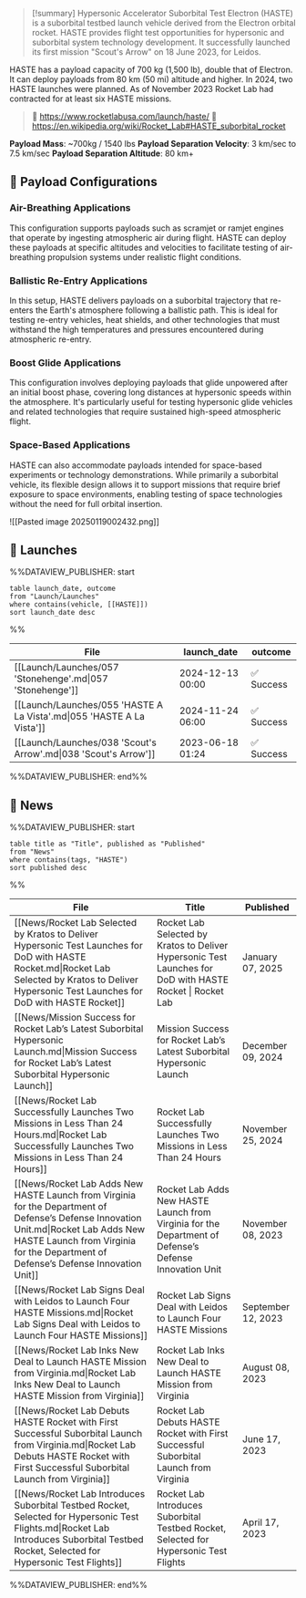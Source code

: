 >[!summary]
Hypersonic Accelerator Suborbital Test Electron (HASTE) is a suborbital testbed launch vehicle derived from the Electron orbital rocket. HASTE provides flight test opportunities for hypersonic and suborbital system technology development. It successfully launched its first mission "Scout's Arrow" on 18 June 2023, for Leidos.
>
HASTE has a payload capacity of 700 kg (1,500 lb), double that of Electron. It can deploy payloads from 80 km (50 mi) altitude and higher. In 2024, two HASTE launches were planned. As of November 2023 Rocket Lab had contracted for at least six HASTE missions.
>
> 🚀 https://www.rocketlabusa.com/launch/haste/
>🔗 https://en.wikipedia.org/wiki/Rocket_Lab#HASTE_suborbital_rocket

**Payload Mass**: ~700kg / 1540 lbs
**Payload Separation Velocity**: 3 km/sec to 7.5 km/sec
**Payload Separation Altitude**: 80 km+
## 📡 Payload Configurations

### Air-Breathing Applications
This configuration supports payloads such as scramjet or ramjet engines that operate by ingesting atmospheric air during flight. HASTE can deploy these payloads at specific altitudes and velocities to facilitate testing of air-breathing propulsion systems under realistic flight conditions.

### Ballistic Re-Entry Applications
In this setup, HASTE delivers payloads on a suborbital trajectory that re-enters the Earth's atmosphere following a ballistic path. This is ideal for testing re-entry vehicles, heat shields, and other technologies that must withstand the high temperatures and pressures encountered during atmospheric re-entry.

### Boost Glide Applications
This configuration involves deploying payloads that glide unpowered after an initial boost phase, covering long distances at hypersonic speeds within the atmosphere. It's particularly useful for testing hypersonic glide vehicles and related technologies that require sustained high-speed atmospheric flight.

### Space-Based Applications
HASTE can also accommodate payloads intended for space-based experiments or technology demonstrations. While primarily a suborbital vehicle, its flexible design allows it to support missions that require brief exposure to space environments, enabling testing of space technologies without the need for full orbital insertion.

![[Pasted image 20250119002432.png]]

## 🚀 Launches
%%DATAVIEW_PUBLISHER: start
```
table launch_date, outcome
from "Launch/Launches"
where contains(vehicle, [[HASTE]])
sort launch_date desc
```
%%

| File                                                                  | launch_date      | outcome   |
| --------------------------------------------------------------------- | ---------------- | --------- |
| [[Launch/Launches/057 'Stonehenge'.md\|057 'Stonehenge']]             | 2024-12-13 00:00 | ✅ Success |
| [[Launch/Launches/055 'HASTE A La Vista'.md\|055 'HASTE A La Vista']] | 2024-11-24 06:00 | ✅ Success |
| [[Launch/Launches/038 'Scout's Arrow'.md\|038 'Scout's Arrow']]       | 2023-06-18 01:24 | ✅ Success |

%%DATAVIEW_PUBLISHER: end%%

## 📰 News
%%DATAVIEW_PUBLISHER: start
```
table title as "Title", published as "Published"
from "News"
where contains(tags, "HASTE")
sort published desc
```
%%

| File                                                                                                                                                                                                                       | Title                                                                                                      | Published          |
| -------------------------------------------------------------------------------------------------------------------------------------------------------------------------------------------------------------------------- | ---------------------------------------------------------------------------------------------------------- | ------------------ |
| [[News/Rocket Lab Selected by Kratos to Deliver Hypersonic Test Launches for DoD with HASTE Rocket.md\|Rocket Lab Selected by Kratos to Deliver Hypersonic Test Launches for DoD with HASTE Rocket]]                       | Rocket Lab Selected by Kratos to Deliver Hypersonic Test Launches for DoD with HASTE Rocket  \| Rocket Lab | January 07, 2025   |
| [[News/Mission Success for Rocket Lab’s Latest Suborbital Hypersonic Launch.md\|Mission Success for Rocket Lab’s Latest Suborbital Hypersonic Launch]]                                                                     | Mission Success for Rocket Lab’s Latest Suborbital Hypersonic Launch                                       | December 09, 2024  |
| [[News/Rocket Lab Successfully Launches Two Missions in Less Than 24 Hours.md\|Rocket Lab Successfully Launches Two Missions in Less Than 24 Hours]]                                                                       | Rocket Lab Successfully Launches Two Missions in Less Than 24 Hours                                        | November 25, 2024  |
| [[News/Rocket Lab Adds New HASTE Launch from Virginia for the Department of Defense’s Defense Innovation Unit.md\|Rocket Lab Adds New HASTE Launch from Virginia for the Department of Defense’s Defense Innovation Unit]] | Rocket Lab Adds New HASTE Launch from Virginia for the Department of Defense’s Defense Innovation Unit     | November 08, 2023  |
| [[News/Rocket Lab Signs Deal with Leidos to Launch Four HASTE Missions.md\|Rocket Lab Signs Deal with Leidos to Launch Four HASTE Missions]]                                                                               | Rocket Lab Signs Deal with Leidos to Launch Four HASTE Missions                                            | September 12, 2023 |
| [[News/Rocket Lab Inks New Deal to Launch HASTE Mission from Virginia.md\|Rocket Lab Inks New Deal to Launch HASTE Mission from Virginia]]                                                                                 | Rocket Lab Inks New Deal to Launch HASTE Mission from Virginia                                             | August 08, 2023    |
| [[News/Rocket Lab Debuts HASTE Rocket with First Successful Suborbital Launch from Virginia.md\|Rocket Lab Debuts HASTE Rocket with First Successful Suborbital Launch from Virginia]]                                     | Rocket Lab Debuts HASTE Rocket with First Successful Suborbital Launch from Virginia                       | June 17, 2023      |
| [[News/Rocket Lab Introduces Suborbital Testbed Rocket, Selected for Hypersonic Test Flights.md\|Rocket Lab Introduces Suborbital Testbed Rocket, Selected for Hypersonic Test Flights]]                                   | Rocket Lab Introduces Suborbital Testbed Rocket, Selected for Hypersonic Test Flights                      | April 17, 2023     |

%%DATAVIEW_PUBLISHER: end%%
